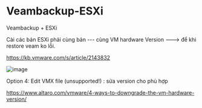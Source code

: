 # Veambackup-ESXi

Veambackup + ESXi



Cài các bản ESXi phải cùng bản --- cùng VM hardware Version ---> để khi restore veam ko lỗi.

https://kb.vmware.com/s/article/2143832

![image](https://user-images.githubusercontent.com/64687828/143408747-047979a7-7106-47e8-b6df-12bfcc78e2a2.png)




Option 4: Edit VMX file (unsupported!) : sửa version cho phù hợp

https://www.altaro.com/vmware/4-ways-to-downgrade-the-vm-hardware-version/
